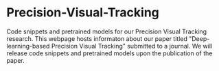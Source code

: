 # Precision-Visual-Tracking
Code snippets and pretrained models for our Precision Visual Tracking research. 
This webpage hosts informaton about our paper titled "Deep-learning-based Precision Visual Tracking" submitted to a journal. We will release code snippets and pretrained models upon the publication of the paper.  
